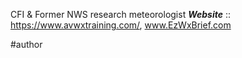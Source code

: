 CFI & Former NWS research 
meteorologist
***Website*** :: https://www.avwxtraining.com/, www.EzWxBrief.com

#author